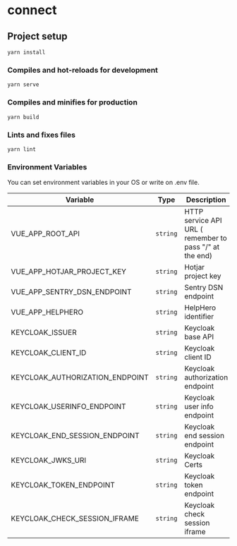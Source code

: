 # connect

## Project setup
```
yarn install
```

### Compiles and hot-reloads for development
```
yarn serve
```

### Compiles and minifies for production
```
yarn build
```

### Lints and fixes files
```
yarn lint
```

### Environment Variables

You can set environment variables in your OS or write on .env file.

| Variable | Type | Description |
|--|--|--|
| VUE_APP_ROOT_API | `string` | HTTP service API URL ( remember to pass "/" at the end)
| VUE_APP_HOTJAR_PROJECT_KEY | `string` | Hotjar project key
| VUE_APP_SENTRY_DSN_ENDPOINT | `string` | Sentry DSN endpoint
| VUE_APP_HELPHERO | `string` | HelpHero identifier
| KEYCLOAK_ISSUER | `string` | Keycloak base API
| KEYCLOAK_CLIENT_ID | `string` | Keycloak client ID
| KEYCLOAK_AUTHORIZATION_ENDPOINT | `string` | Keycloak authorization endpoint
| KEYCLOAK_USERINFO_ENDPOINT | `string` | Keycloak user info endpoint
| KEYCLOAK_END_SESSION_ENDPOINT | `string` | Keycloak end session endpoint
| KEYCLOAK_JWKS_URI | `string` | Keycloak Certs
| KEYCLOAK_TOKEN_ENDPOINT | `string` | Keycloak token endpoint
| KEYCLOAK_CHECK_SESSION_IFRAME | `string` | Keycloak check session iframe
